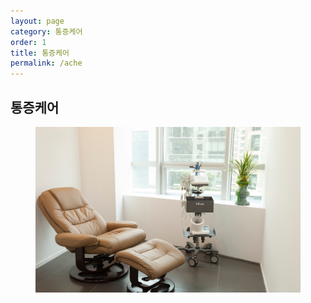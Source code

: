 ```yaml
---
layout: page
category: 통증케어
order: 1
title: 통증케어
permalink: /ache
---
```


<h2 class="content-heading">
  <strong>통증케어</strong>
</h2>

<figure>
  <img src="/assets/img-slide3.jpg" alt="">
</figure>
